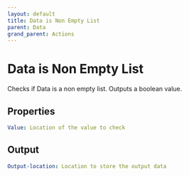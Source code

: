 ```yaml
---
layout: default
title: Data is Non Empty List
parent: Data
grand_parent: Actions
---
```

# Data is Non Empty List
Checks if Data is a non empty list. Outputs a boolean value.

## Properties
```yaml
Value: Location of the value to check
```

## Output
```yaml
Output-location: Location to store the output data
```
